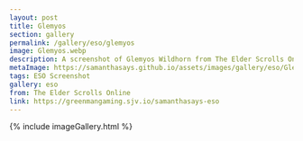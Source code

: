 ```yaml
---
layout: post
title: Glemyos
section: gallery
permalink: /gallery/eso/glemyos
image: Glemyos.webp
description: A screenshot of Glemyos Wildhorn from The Elder Scrolls Online, taken by Samantha Says.
metaImage: https://samanthasays.github.io/assets/images/gallery/eso/Glemyos.webp
tags: ESO Screenshot
gallery: eso
from: The Elder Scrolls Online
link: https://greenmangaming.sjv.io/samanthasays-eso
---
```

{% include imageGallery.html %}